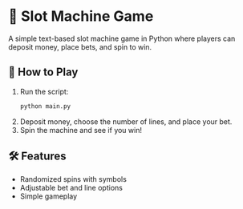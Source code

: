 # 🎰 Slot Machine Game  

A simple text-based slot machine game in Python where players can deposit money, place bets, and spin to win.

## 🚀 How to Play  
1. Run the script:  
   ```sh
   python main.py
   ```  
2. Deposit money, choose the number of lines, and place your bet.  
3. Spin the machine and see if you win!

## 🛠 Features  
- Randomized spins with symbols  
- Adjustable bet and line options  
- Simple gameplay  
